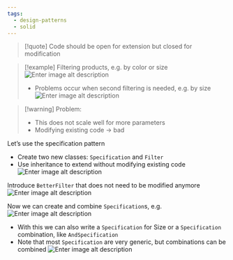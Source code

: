 ```yaml
---
tags:
  - design-patterns
  - solid
---
```


> [!quote] Code should be open for extension but closed for modification

> [!example] Filtering products, e.g. by color or size
>  ![Enter image alt description](Images/3TD_Image_3.png)
>  - Problems occur when second filtering is needed, e.g. by size
>  ![Enter image alt description](Images/Nsc_Image_4.png)

> [!warning] Problem:
> - This does not scale well for more parameters
> - Modifying existing code -> bad

Let’s use the specification pattern
- Create two new classes: `Specification` and `Filter`
- Use inheritance to extend without modifying existing code
![Enter image alt description](Images/lhW_Image_5.png)

Introduce `BetterFilter` that does not need to be modified anymore
![Enter image alt description](Images/Bcc_Image_6.png)

Now we can create and combine `Specification`s, e.g.
![Enter image alt description](Images/H6o_Image_7.png)

- With this we can also write a `Specification` for Size or a `Specification` combination, like `AndSpecification`
- Note that most `Specification` are very generic, but combinations can be combined
![Enter image alt description](Images/HNw_Image_8.png)
